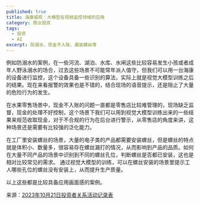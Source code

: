 ```yaml
---
published: true
title: 海康威视：大模型在视频监控领域的应用
category: 商业投资
tags:
  - 投资
  - AI
excerpt: 防溺水、现金不入账、漏装螺丝等
---
```

例如防溺水的案例，在一些河流、湖泊、水库、水闸这些比较容易发生小孩或者成年人野泳溺水的场合，过去这些场景不可能常年派人值守，但我们可以用一台海康的设备进行监控，这个设备具备一些识别的算法，实际上就是视觉大模型训练之后的结果。现在来看报警的效果也是不错的，结合现场的语音提示，还是阻止了大量的危险行为的发生。

在水果零售场景中，现金不入账的问题一直都是零售店比较难管理的，现场缺乏监督，现金的处理不好控制，这个场景下我们可以用到视觉大模型训练出来的一些结果来规范收取现金，对于不合规的行为在后台进行警示，从零售店的角度来讲，这种场景还是需要有比较强的泛化能力。

在工厂里安装螺丝的场景，大量的电子类的产品都需要安装螺丝，但是螺丝的特点就是体积小、数量多，很容易存在螺丝漏打的情况，从而影响到产品的品质。如何在大量不同产品的场景中识别到不同的螺丝孔位，判断螺丝是否都已安装，这也是相对比较常见的需求。
通过视觉大模型的训练，可以在螺丝安装的场景里提示工人哪些孔位的螺丝没有安装上，从而提升生产质量。

以上这些都是比较具备应用画面感的案例。

来源：[2023年10月21日投资者关系活动记录表](https://static.cninfo.com.cn/finalpage/2023-10-21/1218114029.PDF)
